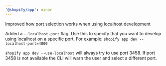 ```yaml
---
'@shopify/app': minor
---
```


Improved how port selection works when using localhost development

Added a `--localhost-port` flag. Use this to specify that you want to develop using localhost on a specific port.  For example: `shopify app dev --localhost-port=4000`

`shopify app dev --use-localhost` will always try to use port 3458. If port 3458 is not available the CLI will warn the user and select a different port.

